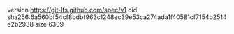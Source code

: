 version https://git-lfs.github.com/spec/v1
oid sha256:6a560bf54cf8bdbf963c1248ec39e53ca274ada1f40581cf7154b2514e2b2938
size 6309
